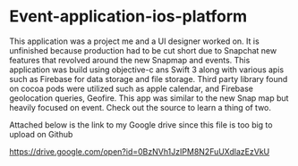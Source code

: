 # Event-application-ios-platform
This application was a project me and a UI designer worked on. It is unfinished because production 
had to be cut short due to Snapchat new features that revolved around the new Snapmap and events. 
This application was build using objective-c ans Swift 3 along with various apis such as Firebase 
for data storage and file storage. Third party library found on cocoa pods were utilized such as 
apple calendar, and Firebase geolocation queries, Geofire. This app was similar to the new Snap map 
but  heavily focused on event. Check out the source to learn a thing of two. 


Attached below is the link to my Google drive since this file is too big to upload on Github

https://drive.google.com/open?id=0BzNVh1JzIPM8N2FuUXdlazEzVkU


